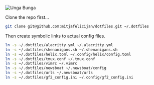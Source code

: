 ![Unga Bunga](https://github.com/mitjafelicijan/dotfiles/assets/296714/2ea7852a-8297-40c4-a9b1-0f6cba6c701f)

Clone the repo first...

```sh
git clone git@github.com:mitjafelicijan/dotfiles.git ~/.dotfiles
```

Then create symbolic links to actual config files.

```sh
ln -s ~/.dotfiles/alacritty.yml ~/.alacritty.yml
ln -s ~/.dotfiles/shenanigans.sh ~/.shenanigans.sh
ln -s ~/.dotfiles/helix.toml ~/.config/helix/config.toml
ln -s ~/.dotfiles/tmux.conf ~/.tmux.conf
ln -s ~/.dotfiles/vimrc ~/.vimrc
ln -s ~/.dotfiles/newsboat ~/.newsboat/config
ln -s ~/.dotfiles/urls ~/.newsboat/urls
ln -s ~/.dotfiles/gf2_config.ini ~/.config/gf2_config.ini
```

